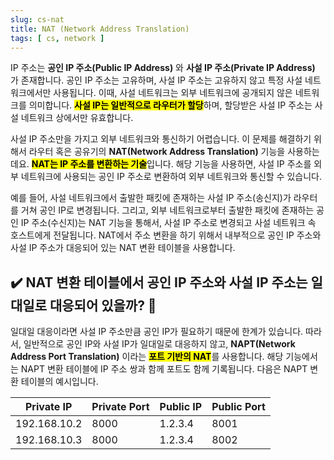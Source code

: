 ```yaml
---
slug: cs-nat
title: NAT (Network Address Translation)
tags: [ cs, network ]
---
```


IP 주소는 **공인 IP 주소(Public IP Address)** 와 **사설 IP 주소(Private IP Address)** 가 존재합니다. 공인 IP 주소는 고유하며, 사설 IP 주소는 고유하지 않고 특정 사설 네트워크에서만 사용됩니다. 이때, 사설 네트워크는 외부 네트워크에 공개되지 않은 네트워크를 의미합니다. <mark>**사설 IP는 일반적으로 라우터가 할당**</mark>하며, 할당받은 사설 IP 주소는 사설 네트워크 상에서만 유효합니다.

사설 IP 주소만을 가지고 외부 네트워크와 통신하기 어렵습니다. 이 문제를 해결하기 위해서 라우터 혹은 공유기의 **NAT(Network Address Translation)** 기능을 사용하는데요. <mark>**NAT는 IP 주소를 변환하는 기술**</mark>입니다. 해당 기능을 사용하면, 사설 IP 주소를 외부 네트워크에 사용되는 공인 IP 주소로 변환하여 외부 네트워크와 통신할 수 있습니다.

예를 들어, 사설 네트워크에서 출발한 패킷에 존재하는 사설 IP 주소(송신지)가 라우터를 거쳐 공인 IP로 변경됩니다. 그리고, 외부 네트워크로부터 출발한 패킷에 존재하는 공인 IP 주소(수신지)는 NAT 기능을 통해서, 사설 IP 주소로 변경되고 사설 네트워크 속 호스트에게 전달됩니다. NAT에서 주소 변환을 하기 위해서 내부적으로 공인 IP 주소와 사설 IP 주소가 대응되어 있는 NAT 변환 테이블을 사용합니다.

## ✔️ NAT 변환 테이블에서 공인 IP 주소와 사설 IP 주소는 일대일로 대응되어 있을까? 🤔
일대일 대응이라면 사설 IP 주소만큼 공인 IP가 필요하기 때문에 한계가 있습니다. 따라서, 일반적으로 공인 IP와 사설 IP가 일대일로 대응하지 않고, **NAPT(Network Address Port Translation)** 이라는 <mark>**포트 기반의 NAT**</mark>를 사용합니다. 해당 기능에서는 NAPT 변환 테이블에 IP 주소 쌍과 함께 포트도 함께 기록됩니다. 다음은 NAPT 변환 테이블의 예시입니다.

| Private IP    | Private Port | Public IP | Public Port |
|---------------|--------------|-----------|-------------|
| 192.168.10.2  | 8000         | 1.2.3.4   | 8001        |
| 192.168.10.3  | 8000         | 1.2.3.4   | 8002        |